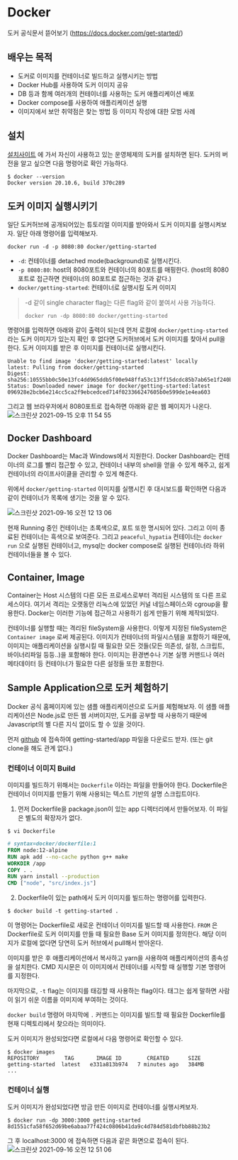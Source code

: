 # Docker

도커 공식문서 뜯어보기 (https://docs.docker.com/get-started/)



## 배우는 목적

* 도커로 이미지를 컨테이너로 빌드하고 실행시키는 방법
* Docker Hub를 사용하여 도커 이미지 공유
* DB 등과 함께 여러개의 컨테이너를 사용하는 도커 애플리케이션 배포
* Docker compose를 사용하여 애플리케이션 실행
* 이미지에서 보안 취약점은 찾는 방법 등 이미지 작성에 대한 모범 사례



## 설치

[설치사이트](https://docs.docker.com/get-started/#download-and-install-docker) 에 가서 자신이 사용하고 있는 운영체제의 도커를 설치하면 된다. 도커의 버전을 알고 싶으면 다음 명령어로 확인 가능하다.

```shell
$ docker --version 
Docker version 20.10.6, build 370c289
```



## 도커 이미지 실행시키기

일단 도커허브에 공개되어있는 튜토리얼 이미지를 받아와서 도커 이미지를 실행시켜보자. 일단 아래 명령어를 입력해보자.

```shell
docker run -d -p 8080:80 docker/getting-started
```

* `-d`: 컨테이너를 detached mode(background)로 실행시킨다.
* `-p 8080:80`: host의 8080포트와 컨테이너의 80포트를 매핑한다. (host의 8080포트로 접근하면 컨테이너의 80포트로 접근하는 것과 같다.)
* `docker/getting-started`: 컨테이너로 실행시킬 도커 이미지



> -d 같이 single character flag는 다른 flag와 같이 붙여서 사용 가능하다.
>
> ```shell
> docker run -dp 8080:80 docker/getting-started
> ```



명령어를 입력하면 아래와 같이 출력이 되는데 먼저 로컬에 `docker/getting-started` 라는 도커 이미지가 있는지 확인 후 없다면 도커허브에서 도커 이미지를 찾아서 pull을 한다. 도커 이미지를 받은 후 이미지를 컨테이너로 실행시킨다.

```
Unable to find image 'docker/getting-started:latest' locally
latest: Pulling from docker/getting-started
Digest: sha256:10555bb0c50e13fc4dd965ddb5f00e948ffa53c13ff15dcdc85b7ab65e1f240b
Status: Downloaded newer image for docker/getting-started:latest
096928e2bcb6e214cc5ca2f9ebcedced714f023366247605b0e599de1e4ea603
```



그리고 웹 브라우저에서 8080포트로 접속하면 아래와 같은 웹 페이지가 나온다.
![스크린샷 2021-09-15 오후 11 54 55](https://user-images.githubusercontent.com/35602698/133467220-784014da-894f-45bb-a29d-62898325a4ce.png)



## Docker Dashboard

Docker Dashboard는 Mac과 Windows에서 지원한다. Docker Dashboard는 컨테이너의 로그를 빨리 접근할 수 있고, 컨테이너 내부의 shell을 얻을 수 있게 해주고, 쉽게 컨테이너의 라이프사이클을 관리할 수 있게 해준다. 

위에서 `docker/getting-started` 이미지를 실행시킨 후 대시보드를 확인하면 다음과 같이 컨테이너가 목록에 생기는 것을 알 수 있다.

![스크린샷 2021-09-16 오전 12 13 06](https://user-images.githubusercontent.com/35602698/133467180-1c6378fd-4b2b-44f6-abe3-ff6eaf4dc007.png)


현재 Running 중인 컨테이너는 초록색으로, 포트 또한 명시되어 있다. 그리고 이미 종료된 컨테이너는 흑색으로 보여준다. 그리고 `peaceful_hypatia` 컨테이너는 `docker run` 으로 실행된 컨테이너고, mysql는 docker compose로 실행된 컨테이너라 하위 컨테이너들을 볼 수 있다.







## Container, Image

Container는 Host 시스템의 다른 모든 프로세스로부터 격리된 시스템의 또 다른 프로세스이다. 여기서 격리는 오랫동안 리눅스에 있었던 커널 네임스페이스와 cgroup을 활용한다. Docker는 이러한 기능에 접근하고 사용하기 쉽게 만들기 위해 제작되었다.

컨테이너를 실행할 때는 격리된 fileSystem을 사용한다. 이렇게 지정된 fileSystem은 `Container image` 로써 제공된다. 이미지가 컨테이너의 파일시스템을 포함하기 때문에, 이미지는 애플리케이션을 실행시킬 때 필요한 모든 것들(모든 의존성, 설정, 스크립트, 바이너리파일 등등..)을 포함해야 한다. 이미지는 환경변수나 기본 실행 커맨드나 여러 메타데이터 등 컨테이너가 필요한 다른 설정들 또한 포함한다.





## Sample Application으로 도커 체험하기

Docker 공식 홈페이지에 있는 샘플 애플리케이션으로 도커를 체험해보자. 이 샘플 애플리케이션은 Node.js로 만든 웹 서버이지만, 도커를 공부할 때 사용하기 때문에 Javascript의 별 다른 지식 없이도 할 수 있을 것이다. 

먼저 [github](https://github.com/docker/getting-started/tree/master/app) 에 접속하여 getting-started/app 파일을 다운로드 받자. (또는 git clone을 해도 관계 없다.) 



### 컨테이너 이미지 Build

이미지를 빌드하기 위해서는 `Dockerfile` 이라는 파일을 만들어야 한다. Dockerfile은 컨테이너 이미지를 만들기 위해 사용되는 텍스트 기반의 설명 스크립트이다. 

1. 먼저 Dockerfile을 package.json이 있는 app 디렉터리에서 만들어보자. 이 파일은 별도의 확장자가 없다.

```shell
$ vi Dockerfile
```

```dockerfile
# syntax=docker/dockerfile:1
FROM node:12-alpine
RUN apk add --no-cache python g++ make
WORKDIR /app
COPY . .
RUN yarn install --production
CMD ["node", "src/index.js"]
```

2. Dockerfile이 있는 path에서 도커 이미지를 빌드하는 명령어를 입력한다.

```shell
$ docker build -t getting-started .
```

이 명령어는 Dockerfile로 새로운 컨테이너 이미지를 빌드할 때 사용한다. `FROM` 은 Dockerfile로 도커 이미지를 만들 때 필요한 Base 도커 이미지를 정의한다. 해당 이미지가 로컬에 없다면 당연히 도커 허브에서 pull해서 받아온다. 

이미지를 받은 후 애플리케이션에서 복사하고 yarn을 사용하여 애플리케이션의 종속성을 설치한다. CMD 지시문은 이 이미지에서 컨테이너를 시작할 때 실행할 기본 명령어를 지정한다.

마지막으로, `-t` flag는 이미지를 태깅할 때 사용하는 flag이다. 태그는 쉽게 말하면 사람이 읽기 쉬운 이름을 이미지에 부여하는 것이다. 

`docker build` 명령어 마지막에 `.`  커맨드는 이미지를 빌드할 때 필요한 Dockerfile를 현재 디렉토리에서 찾으라는 의미이다.



도커 이미지가 완성되었다면 로컬에서 다음 명령어로 확인할 수 있다.

```shell
$ docker images
REPOSITORY        TAG       IMAGE ID        CREATED      SIZE
getting-started  latest   e331a813b974   7 minutes ago   384MB
...
```



### 컨테이너 실행

도커 이미지가 완성되었다면 방금 만든 이미지로 컨테이너를 실행시켜보자.

```shell
$ docker run -dp 3000:3000 getting-started
8d1551cfa58f652d69be6abaa77f424c0806b41da9c4d784d581dbfbb88b23b2
```



그 후 localhost:3000 에 접속하면 다음과 같은 화면으로 접속이 된다.
![스크린샷 2021-09-16 오전 12 51 06](https://user-images.githubusercontent.com/35602698/133467101-9bbf6862-286e-438b-9865-0f22e2796cc2.png)


















